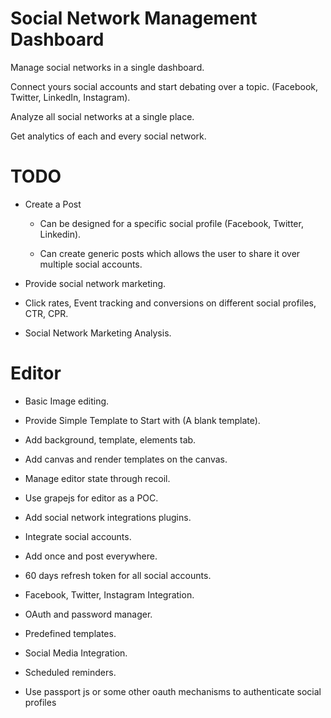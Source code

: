 # Social Network Management Dashboard

Manage social networks in a single dashboard.

Connect yours social accounts and start debating over a topic. (Facebook, Twitter, LinkedIn, Instagram).

Analyze all social networks at a single place. 

Get analytics of each and every social network.


# TODO

- Create a Post

  - Can be designed for a specific social profile (Facebook, Twitter, Linkedin).
  
  - Can create generic posts which allows the user to share it over multiple social accounts.
  
- Provide social network marketing.

- Click rates, Event tracking and conversions on different social profiles, CTR, CPR.

- Social Network Marketing Analysis.

# Editor

- Basic Image editing.

- Provide Simple Template to Start with (A blank template).

- Add background, template, elements tab.

- Add canvas and render templates on the canvas.

- Manage editor state through recoil.

- Use grapejs for editor as a POC.

- Add social network integrations plugins.

- Integrate social accounts.

- Add once and post everywhere.

- 60 days refresh token for all social accounts.

- Facebook, Twitter, Instagram Integration.

- OAuth and password manager.

- Predefined templates.

- Social Media Integration.

- Scheduled reminders.

- Use passport js or some other oauth mechanisms to authenticate social profiles

